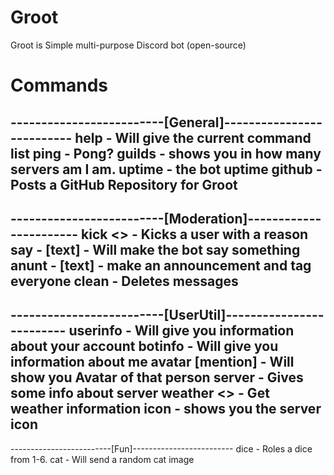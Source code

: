 # Groot
Groot is Simple multi-purpose Discord bot (open-source)

# Commands 
-------------------------[General]--------------------------
help - Will give the current command list
ping - Pong?
guilds - shows you in how many servers am I am.
uptime - the bot uptime
github - Posts a GitHub Repository for Groot
------------------------------------------------------------

-------------------------[Moderation]-----------------------
kick <user> <<reason>> - Kicks a user with a reason
say - [text] - Will make the bot say something
anunt - [text] - make an announcement and tag everyone
clean <number> - Deletes messages
------------------------------------------------------------

-------------------------[UserUtil]-------------------------
userinfo - Will give you information about your account
botinfo - Will give you information about me
avatar [mention] - Will show you Avatar of that person
server - Gives some info about server
weather <<location>> - Get weather information
icon - shows you the server icon
------------------------------------------------------------


-------------------------[Fun]-------------------------
dice - Roles a dice from 1-6.
cat - Will send a random cat image
